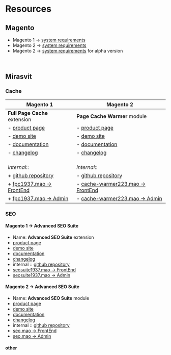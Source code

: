 # Resources

<!-- → ↠ ↣ ↦ ⇒ ⇻ ⇸ ─ -->


## Magento

- Magento 1 → [system requirements](https://docs.magento.com/m1/ce/user_guide/magento/system-requirements.html)
- Magento 2 → [system requirements](https://devdocs.magento.com/guides/v2.2/install-gde/system-requirements-tech.html)
- Magento 2 → [system requirements](https://devdocs.magento.com/guides/v2.3/install-gde/system-requirements-tech.html) for alpha version

<br>


## Mirasvit


### Cache

| Magento 1                     | Magento 2 |
|-------------------------------|-----------|
| **Full Page Cache** extension | **Page Cache Warmer** module |
| - [product page](https://mirasvit.com/magento-extensions/full-page-cache.html) | - [product page](https://mirasvit.com/magento-2-extensions/full-page-cache-warmer.html) |
| - [demo site](http://fpc19.demo.mirasvit.com) | - [demo site](http://cache-warmer.m2.mirasvit.com) |
| - [documentation](https://docs.mirasvit.com/doc/extension_fpc/current) | - [documentation](https://mirasvit.com/docs/module-cache-warmer/current) |
| - [changelog](https://docs.mirasvit.com/doc/extension_fpc/current/changelog)| - [changelog](https://mirasvit.com/docs/module-cache-warmer/current/changelog) |
| <br> _internal_:: | <br> _internal_:: |
| + [github repository](https://github.com/mirasvit/extension_fpc) | - [github repository](https://github.com/mirasvit/module-cache-warmer)
| + [fpc1937.mao → FrontEnd](http://fpc1937.mao.mirasvit.com) | - [cache-warmer223.mao → FrontEnd](http://cache-warmer223.mao.mirasvit.com)
| + [fpc1937.mao → Admin](http://fpc1937.mao.mirasvit.com/index.php/mageadmin/system_config/edit/section/fpc) | - [cache-warmer223.mao → Admin](http://cache-warmer223.mao.mirasvit.com/mageadmin/admin)



### SEO

#### Magento 1 → Advanced SEO Suite
- Name: **Advanced SEO Suite** extension
- [product page](https://mirasvit.com/magento-extensions/advanced-seo-suite.html)
- [demo site](http://seo19.demo.mirasvit.com)
- [documentation](https://docs.mirasvit.com/doc/extension_seosuite/current)
- [changelog](https://mirasvit.com/docs/module-seo/current/changelog)
- internal :: [github repository](https://github.com/mirasvit/extension_seo)
- [seosuite1937.mao → FrontEnd](http://seosuite1937.mao.mirasvit.com)
- [seosuite1937.mao → Admin](http://seosuite1937.mao.mirasvit.com/mageadmin)

#### Magento 2 → Advanced SEO Suite
- Name: **Advanced SEO Suite** module
- [product page](https://mirasvit.com/magento-2-extensions/advanced-seo-suite.html)
- [demo site](http://seo.m2.mirasvit.com)
- [documentation](https://mirasvit.com/docs/module-seo/current)
- [changelog](https://mirasvit.com/docs/module-seo/current/changelog)
- internal :: [github repository](https://github.com/mirasvit/module-seo)
- [seo.mao → FrontEnd](http://seo.mao.mirasvit.com)
- [seo.mao → Admin](http://seo.mao.mirasvit.com/mageadmin/admin)



#### other

<!--
| M1 → **Full Page Cache** | M2 → **Page Cache Warmer** | M1 -> **Advanced SEO Suite** | M2 → **Advanced SEO Suite** |
|:-------------------------|:---------------------------|:-----------------------------|:----------------------------|
| [product page](https://mirasvit.com/magento-extensions/full-page-cache.html) | [product page](https://mirasvit.com/magento-2-extensions/full-page-cache-warmer.html) | [product page](https://mirasvit.com/magento-extensions/advanced-seo-suite.html) | [product page](https://mirasvit.com/magento-2-extensions/advanced-seo-suite.html) |
| [demo site] | | | |



- Magento 2 → 
- Magento 2 → 
- Magento 2 → 
- Magento 2 → 
- Magento 2 → 
- Magento 2 → 


-->